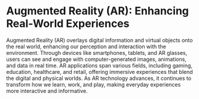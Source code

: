 # Augmented Reality (AR): Enhancing Real-World Experiences

Augmented Reality (AR) overlays digital information and virtual objects onto the real world, enhancing our perception and interaction with the environment. Through devices like smartphones, tablets, and AR glasses, users can see and engage with computer-generated images, animations, and data in real time. AR applications span various fields, including gaming, education, healthcare, and retail, offering immersive experiences that blend the digital and physical worlds. As AR technology advances, it continues to transform how we learn, work, and play, making everyday experiences more interactive and informative.
